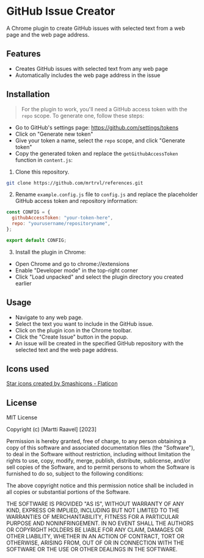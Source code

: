 # GitHub Issue Creator

A Chrome plugin to create GitHub issues with selected text from a web page and the web page address.

## Features

- Creates GitHub issues with selected text from any web page
- Automatically includes the web page address in the issue

## Installation

> For the plugin to work, you'll need a GitHub access token with the `repo` scope. To generate one, follow these steps:

- Go to GitHub's settings page: https://github.com/settings/tokens
- Click on "Generate new token"
- Give your token a name, select the `repo` scope, and click "Generate token"
- Copy the generated token and replace the `getGithubAccessToken` function in `content.js`:


1. Clone this repository.

```bash
git clone https://github.com/mrtrvl/references.git
```

2. Rename `example.config.js` file to `config.js` and replace the placeholder GitHub access token and repository information:

```javascript
const CONFIG = {
  githubAccessToken: "your-token-here",
  repo: "yourusername/repositoryname",
};

export default CONFIG;
```

3. Install the plugin in Chrome:
- Open Chrome and go to chrome://extensions
- Enable "Developer mode" in the top-right corner
- Click "Load unpacked" and select the plugin directory you created earlier

## Usage
- Navigate to any web page.
- Select the text you want to include in the GitHub issue.
- Click on the plugin icon in the Chrome toolbar.
- Click the "Create Issue" button in the popup.
- An issue will be created in the specified GitHub repository with the selected text and the web page address.

## Icons used

<a href="https://www.flaticon.com/free-icons/star" title="star icons">Star icons created by Smashicons - Flaticon</a>


## License

MIT License

Copyright (c) [Martti Raavel] [2023]

Permission is hereby granted, free of charge, to any person obtaining a copy
of this software and associated documentation files (the "Software"), to deal
in the Software without restriction, including without limitation the rights
to use, copy, modify, merge, publish, distribute, sublicense, and/or sell
copies of the Software, and to permit persons to whom the Software is
furnished to do so, subject to the following conditions:

The above copyright notice and this permission notice shall be included in all
copies or substantial portions of the Software.

THE SOFTWARE IS PROVIDED "AS IS", WITHOUT WARRANTY OF ANY KIND, EXPRESS OR
IMPLIED, INCLUDING BUT NOT LIMITED TO THE WARRANTIES OF MERCHANTABILITY,
FITNESS FOR A PARTICULAR PURPOSE AND NONINFRINGEMENT. IN NO EVENT SHALL THE
AUTHORS OR COPYRIGHT HOLDERS BE LIABLE FOR ANY CLAIM, DAMAGES OR OTHER
LIABILITY, WHETHER IN AN ACTION OF CONTRACT, TORT OR OTHERWISE, ARISING FROM,
OUT OF OR IN CONNECTION WITH THE SOFTWARE OR THE USE OR OTHER DEALINGS IN THE
SOFTWARE.